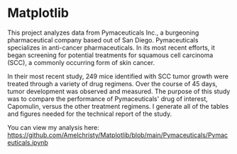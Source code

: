 # Matplotlib

This project analyzes data from Pymaceuticals Inc., a burgeoning pharmaceutical company based out of San Diego. Pymaceuticals specializes in anti-cancer pharmaceuticals. In its most recent efforts, it began screening for potential treatments for squamous cell carcinoma (SCC), a commonly occurring form of skin cancer.

In their most recent study, 249 mice identified with SCC tumor growth were treated through a variety of drug regimens. Over the course of 45 days, tumor development was observed and measured. The purpose of this study was to compare the performance of Pymaceuticals' drug of interest, Capomulin, versus the other treatment regimens. I generate all of the tables and figures needed for the technical report of the study.


You can view my analysis here:
https://github.com/Amelchristy/Matplotlib/blob/main/Pymaceuticals/Pymaceuticals.ipynb

